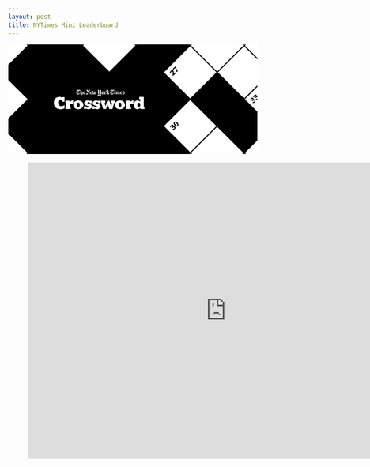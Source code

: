 ```yaml
---
layout: post
title: NYTimes Mini Leaderboard
---
```


![](https://raw.githubusercontent.com/GWarrenn/gwarrenn.github.io/drafts/images/minis/mini_header.png)

<figure class="video_container">
<iframe width="800" height="600" src="https://rawgit.com/GWarrenn/nytimes-minis/master/index.html" frameborder="0" allowfullscreen="true"></iframe>
</figure>
<br>